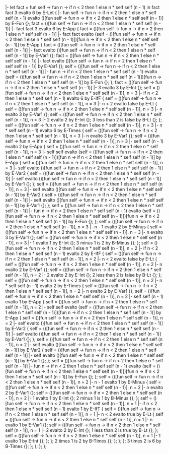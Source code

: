 |- let fact = fun self -> fun n -> if n < 2 then 1 else n * self self (n - 1) in fact fact 3 evalto 6 by E-Let {
    |- fun self -> fun n -> if n < 2 then 1 else n * self self (n - 1) evalto ()[fun self -> fun n -> if n < 2 then 1 else n * self self (n - 1)] by E-Fun {};
    fact = ()[fun self -> fun n -> if n < 2 then 1 else n * self self (n - 1)] |- fact fact 3 evalto 6 by E-App {
        fact = ()[fun self -> fun n -> if n < 2 then 1 else n * self self (n - 1)] |- fact fact evalto (self = ()[fun self -> fun n -> if n < 2 then 1 else n * self self (n - 1)])[fun n -> if n < 2 then 1 else n * self self (n - 1)] by E-App {
            fact = ()[fun self -> fun n -> if n < 2 then 1 else n * self self (n - 1)] |- fact evalto ()[fun self -> fun n -> if n < 2 then 1 else n * self self (n - 1)] by E-Var1 {};
            fact = ()[fun self -> fun n -> if n < 2 then 1 else n * self self (n - 1)] |- fact evalto ()[fun self -> fun n -> if n < 2 then 1 else n * self self (n - 1)] by E-Var1 {};
            self = ()[fun self -> fun n -> if n < 2 then 1 else n * self self (n - 1)] |- fun n -> if n < 2 then 1 else n * self self (n - 1) evalto (self = ()[fun self -> fun n -> if n < 2 then 1 else n * self self (n - 1)])[fun n -> if n < 2 then 1 else n * self self (n - 1)] by E-Fun {};
        };
        fact = ()[fun self -> fun n -> if n < 2 then 1 else n * self self (n - 1)] |- 3 evalto 3 by E-Int {};
        self = ()[fun self -> fun n -> if n < 2 then 1 else n * self self (n - 1)], n = 3 |- if n < 2 then 1 else n * self self (n - 1) evalto 6 by E-IfF {
            self = ()[fun self -> fun n -> if n < 2 then 1 else n * self self (n - 1)], n = 3 |- n < 2 evalto false by E-Lt {
                self = ()[fun self -> fun n -> if n < 2 then 1 else n * self self (n - 1)], n = 3 |- n evalto 3 by E-Var1 {};
                self = ()[fun self -> fun n -> if n < 2 then 1 else n * self self (n - 1)], n = 3 |- 2 evalto 2 by E-Int {};
                3 less than 2 is false by B-Lt {};
            };
            self = ()[fun self -> fun n -> if n < 2 then 1 else n * self self (n - 1)], n = 3 |- n * self self (n - 1) evalto 6 by E-Times {
                self = ()[fun self -> fun n -> if n < 2 then 1 else n * self self (n - 1)], n = 3 |- n evalto 3 by E-Var1 {};
                self = ()[fun self -> fun n -> if n < 2 then 1 else n * self self (n - 1)], n = 3 |- self self (n - 1) evalto 2 by E-App {
                    self = ()[fun self -> fun n -> if n < 2 then 1 else n * self self (n - 1)], n = 3 |- self self evalto (self = ()[fun self -> fun n -> if n < 2 then 1 else n * self self (n - 1)])[fun n -> if n < 2 then 1 else n * self self (n - 1)] by E-App {
                        self = ()[fun self -> fun n -> if n < 2 then 1 else n * self self (n - 1)], n = 3 |- self evalto ()[fun self -> fun n -> if n < 2 then 1 else n * self self (n - 1)] by E-Var2 {
                            self = ()[fun self -> fun n -> if n < 2 then 1 else n * self self (n - 1)] |- self evalto ()[fun self -> fun n -> if n < 2 then 1 else n * self self (n - 1)] by E-Var1 {};
                        };
                        self = ()[fun self -> fun n -> if n < 2 then 1 else n * self self (n - 1)], n = 3 |- self evalto ()[fun self -> fun n -> if n < 2 then 1 else n * self self (n - 1)] by E-Var2 {
                            self = ()[fun self -> fun n -> if n < 2 then 1 else n * self self (n - 1)] |- self evalto ()[fun self -> fun n -> if n < 2 then 1 else n * self self (n - 1)] by E-Var1 {};
                        };
                        self = ()[fun self -> fun n -> if n < 2 then 1 else n * self self (n - 1)] |- fun n -> if n < 2 then 1 else n * self self (n - 1) evalto (self = ()[fun self -> fun n -> if n < 2 then 1 else n * self self (n - 1)])[fun n -> if n < 2 then 1 else n * self self (n - 1)] by E-Fun {};
                    };
                    self = ()[fun self -> fun n -> if n < 2 then 1 else n * self self (n - 1)], n = 3 |- n - 1 evalto 2 by E-Minus {
                        self = ()[fun self -> fun n -> if n < 2 then 1 else n * self self (n - 1)], n = 3 |- n evalto 3 by E-Var1 {};
                        self = ()[fun self -> fun n -> if n < 2 then 1 else n * self self (n - 1)], n = 3 |- 1 evalto 1 by E-Int {};
                        3 minus 1 is 2 by B-Minus {};
                    };
                    self = ()[fun self -> fun n -> if n < 2 then 1 else n * self self (n - 1)], n = 2 |- if n < 2 then 1 else n * self self (n - 1) evalto 2 by E-IfF {
                        self = ()[fun self -> fun n -> if n < 2 then 1 else n * self self (n - 1)], n = 2 |- n < 2 evalto false by E-Lt {
                            self = ()[fun self -> fun n -> if n < 2 then 1 else n * self self (n - 1)], n = 2 |- n evalto 2 by E-Var1 {};
                            self = ()[fun self -> fun n -> if n < 2 then 1 else n * self self (n - 1)], n = 2 |- 2 evalto 2 by E-Int {};
                            2 less than 2 is false by B-Lt {};
                        };
                        self = ()[fun self -> fun n -> if n < 2 then 1 else n * self self (n - 1)], n = 2 |- n * self self (n - 1) evalto 2 by E-Times {
                            self = ()[fun self -> fun n -> if n < 2 then 1 else n * self self (n - 1)], n = 2 |- n evalto 2 by E-Var1 {};
                            self = ()[fun self -> fun n -> if n < 2 then 1 else n * self self (n - 1)], n = 2 |- self self (n - 1) evalto 1 by E-App {
                                    self = ()[fun self -> fun n -> if n < 2 then 1 else n * self self (n - 1)], n = 2 |- self self evalto (self = ()[fun self -> fun n -> if n < 2 then 1 else n * self self (n - 1)])[fun n -> if n < 2 then 1 else n * self self (n - 1)] by E-App {
                                        self = ()[fun self -> fun n -> if n < 2 then 1 else n * self self (n - 1)], n = 2 |- self evalto ()[fun self -> fun n -> if n < 2 then 1 else n * self self (n - 1)] by E-Var2 {
                                        self = ()[fun self -> fun n -> if n < 2 then 1 else n * self self (n - 1)] |- self evalto ()[fun self -> fun n -> if n < 2 then 1 else n * self self (n - 1)] by E-Var1 {};
                                    };
                                    self = ()[fun self -> fun n -> if n < 2 then 1 else n * self self (n - 1)], n = 2 |- self evalto ()[fun self -> fun n -> if n < 2 then 1 else n * self self (n - 1)] by E-Var2 {
                                        self = ()[fun self -> fun n -> if n < 2 then 1 else n * self self (n - 1)] |- self evalto ()[fun self -> fun n -> if n < 2 then 1 else n * self self (n - 1)] by E-Var1 {};
                                    };
                                    self = ()[fun self -> fun n -> if n < 2 then 1 else n * self self (n - 1)] |- fun n -> if n < 2 then 1 else n * self self (n - 1) evalto (self = ()[fun self -> fun n -> if n < 2 then 1 else n * self self (n - 1)])[fun n -> if n < 2 then 1 else n * self self (n - 1)] by E-Fun {};
                                };
                                self = ()[fun self -> fun n -> if n < 2 then 1 else n * self self (n - 1)], n = 2 |- n - 1 evalto 1 by E-Minus {
                                    self = ()[fun self -> fun n -> if n < 2 then 1 else n * self self (n - 1)], n = 2 |- n evalto 2 by E-Var1 {};
                                    self = ()[fun self -> fun n -> if n < 2 then 1 else n * self self (n - 1)], n = 2 |- 1 evalto 1 by E-Int {};
                                    2 minus 1 is 1 by B-Minus {};
                                };
                                self = ()[fun self -> fun n -> if n < 2 then 1 else n * self self (n - 1)], n = 1 |- if n < 2 then 1 else n * self self (n - 1) evalto 1 by E-IfT {
                                    self = ()[fun self -> fun n -> if n < 2 then 1 else n * self self (n - 1)], n = 1 |- n < 2 evalto true by E-Lt {
                                        self = ()[fun self -> fun n -> if n < 2 then 1 else n * self self (n - 1)], n = 1 |- n evalto 1 by E-Var1 {};
                                        self = ()[fun self -> fun n -> if n < 2 then 1 else n * self self (n - 1)], n = 1 |- 2 evalto 2 by E-Int {};
                                        1 less than 2 is true by B-Lt {};
                                    };
                                    self = ()[fun self -> fun n -> if n < 2 then 1 else n * self self (n - 1)], n = 1 |- 1 evalto 1 by E-Int {};
                                };
                            };
                            2 times 1 is 2 by B-Times {};
                        };
                    };
                };
                3 times 2 is 6 by B-Times {};
            };
        };
    };
};